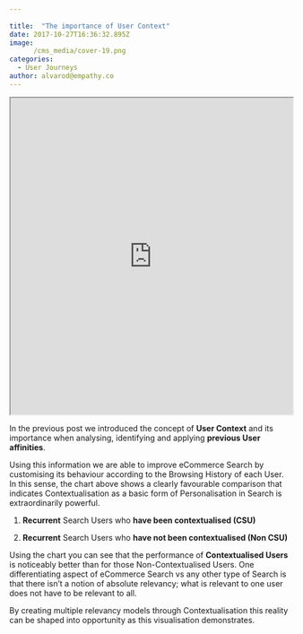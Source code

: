 ```yaml
---
 
title:  "The importance of User Context"
date: 2017-10-27T16:36:32.895Z
image:
      /cms_media/cover-19.png
categories:
  - User Journeys
author: alvarod@empathy.co
---
```

<div class="col-sm-12" align="center">
	<iframe src="https://www.imagineyourdata.com/datavis/iyd-contextualise-numterms/" framebimg-order="1" width="100%" height="565px"></iframe>
</div>

In the previous post we introduced the concept of **User Context** and its importance when analysing, identifying and applying **previous User affinities**.

Using this information we are able to improve eCommerce Search by customising its behaviour according to the Browsing History of each User.
In this sense, the chart above shows a clearly favourable comparison that indicates Contextualisation as a basic form of Personalisation in Search is extraordinarily powerful.

1. **Recurrent** Search Users who **have been contextualised (CSU)**

2. **Recurrent** Search Users who **have not been contextualised (Non CSU)**

Using the chart you can see that the performance of __Contextualised Users__ is noticeably better than for those Non-Contextualised Users.
One differentiating aspect of eCommerce Search vs any other type of Search is that there isn’t a notion of absolute relevancy; what is relevant to one user does not have to be relevant to all.

By creating multiple relevancy models through Contextualisation this reality can be shaped into opportunity as this visualisation demonstrates.
